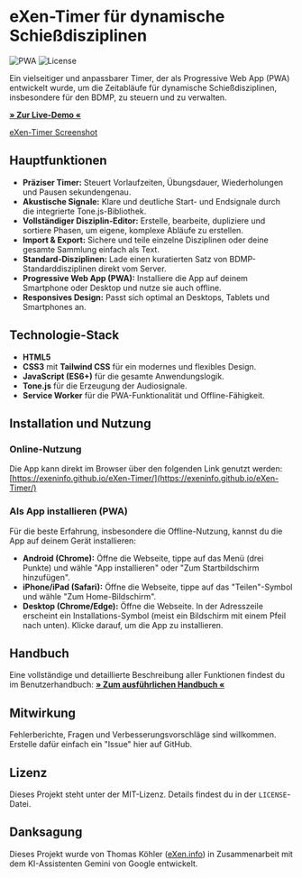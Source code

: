 # eXen-Timer für dynamische Schießdisziplinen

![PWA](https://img.shields.io/badge/PWA-Ready-f59e0b)
![License](https://img.shields.io/badge/License-MIT-blue.svg)

Ein vielseitiger und anpassbarer Timer, der als Progressive Web App (PWA) entwickelt wurde, um die Zeitabläufe für dynamische Schießdisziplinen, insbesondere für den BDMP, zu steuern und zu verwalten.

**[» Zur Live-Demo «](https://exeninfo.github.io/eXen-Timer/)**

[eXen-Timer Screenshot](https://raw.githubusercontent.com/eXenInfo/eXen-Timer/main/Screenshot.png)


## Hauptfunktionen

* **Präziser Timer:** Steuert Vorlaufzeiten, Übungsdauer, Wiederholungen und Pausen sekundengenau.
* **Akustische Signale:** Klare und deutliche Start- und Endsignale durch die integrierte Tone.js-Bibliothek.
* **Vollständiger Disziplin-Editor:** Erstelle, bearbeite, dupliziere und sortiere Phasen, um eigene, komplexe Abläufe zu erstellen.
* **Import & Export:** Sichere und teile einzelne Disziplinen oder deine gesamte Sammlung einfach als Text.
* **Standard-Disziplinen:** Lade einen kuratierten Satz von BDMP-Standarddisziplinen direkt vom Server.
* **Progressive Web App (PWA):** Installiere die App auf deinem Smartphone oder Desktop und nutze sie auch offline.
* **Responsives Design:** Passt sich optimal an Desktops, Tablets und Smartphones an.

## Technologie-Stack

* **HTML5**
* **CSS3** mit **Tailwind CSS** für ein modernes und flexibles Design.
* **JavaScript (ES6+)** für die gesamte Anwendungslogik.
* **Tone.js** für die Erzeugung der Audiosignale.
* **Service Worker** für die PWA-Funktionalität und Offline-Fähigkeit.

## Installation und Nutzung

### Online-Nutzung
Die App kann direkt im Browser über den folgenden Link genutzt werden:
[https://exeninfo.github.io/eXen-Timer/](https://exeninfo.github.io/eXen-Timer/)

### Als App installieren (PWA)
Für die beste Erfahrung, insbesondere die Offline-Nutzung, kannst du die App auf deinem Gerät installieren:

* **Android (Chrome):** Öffne die Webseite, tippe auf das Menü (drei Punkte) und wähle "App installieren" oder "Zum Startbildschirm hinzufügen".
* **iPhone/iPad (Safari):** Öffne die Webseite, tippe auf das "Teilen"-Symbol und wähle "Zum Home-Bildschirm".
* **Desktop (Chrome/Edge):** Öffne die Webseite. In der Adresszeile erscheint ein Installations-Symbol (meist ein Bildschirm mit einem Pfeil nach unten). Klicke darauf, um die App zu installieren.

## Handbuch

Eine vollständige und detaillierte Beschreibung aller Funktionen findest du im Benutzerhandbuch:
**[» Zum ausführlichen Handbuch «](https://exeninfo.github.io/eXen-Timer/manual.html)**

## Mitwirkung

Fehlerberichte, Fragen und Verbesserungsvorschläge sind willkommen. Erstelle dafür einfach ein "Issue" hier auf GitHub.

## Lizenz

Dieses Projekt steht unter der MIT-Lizenz. Details findest du in der `LICENSE`-Datei.

## Danksagung

Dieses Projekt wurde von Thomas Köhler ([eXen.info](https://exen.info/)) in Zusammenarbeit mit dem KI-Assistenten Gemini von Google entwickelt.
